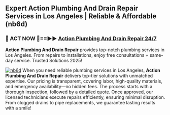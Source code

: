 ## Expert Action Plumbing And Drain Repair Services in Los Angeles | Reliable & Affordable (nb6d)  

<h3>🚿 ACT NOW 🌟==►► <a href="https://tinyurl.com/2ne6vx2x" rel="nofollow">Action Plumbing And Drain Repair 24/7</a></h3>

**Action Plumbing And Drain Repair** provides top-notch plumbing services in Los Angeles. From repairs to installations, enjoy free consultations + same-day service. Trusted Solutions 2025!

[![nb6d](https://i.imgur.com/4PFF4AK.jpeg)](https://tinyurl.com/2ne6vx2x)
When you need reliable plumbing services in Los Angeles, **Action Plumbing And Drain Repair** delivers top-tier solutions with unmatched expertise. Our pricing is transparent, covering labor, high-quality materials, and emergency availability—no hidden fees. The process starts with a thorough inspection, followed by a detailed quote. Once approved, our licensed technicians execute repairs efficiently, ensuring minimal disruption. From clogged drains to pipe replacements, we guarantee lasting results with a smile!